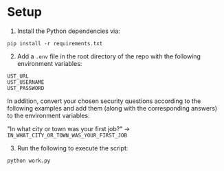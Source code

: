 # Setup

1. Install the Python dependencies via:

```
pip install -r requirements.txt
```

2. Add a `.env` file in the root directory of the repo with the following environment variables:
```
UST_URL
UST_USERNAME
UST_PASSWORD
```

In addition, convert your chosen security questions according to the following examples and add them (along with the corresponding answers) to the environment variables:

"In what city or town was your first job?" -> `IN_WHAT_CITY_OR_TOWN_WAS_YOUR_FIRST_JOB`

3. Run the following to execute the script:

```
python work.py
```
